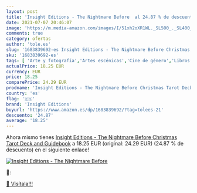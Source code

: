 ```yaml
---
layout: post
title: 'Insight Editions - The Nightmare Before  al 24.87 % de descuento'
date: 2021-07-07 20:46:07
image: 'https://m.media-amazon.com/images/I/51xh2oXR1WL._SL500_._SL400_.jpg'
comments: true
category: ofertas
author: 'tole.es'
slug: '1683839692-es Insight Editions - The Nightmare Before Christmas Tarot...'
sku: '1683839692-es'
tags: [ 'Arte y fotografía','Artes escénicas','Cine de género','Libros','Mente, cuerpo y espiritualidad','Películas','Películas de animación','Salud, familia y desarrollo personal','christmas','insight editions', ]
actualPrice: 18.25 EUR
currency: EUR
price: 18.25
comparePrice: 24.29 EUR
prodname: 'Insight Editions - The Nightmare Before Christmas Tarot Deck and Guidebook'
country: 'es'
flag: '🇪🇸'
brand: 'Insight Editions'
buyurl: 'https://www.amazon.es/dp/1683839692/?tag=tolees-21'
descuento: '24.87'
average: '18.25'
---
```


Ahora mismo tienes [Insight Editions - The Nightmare Before Christmas Tarot Deck and Guidebook](https://www.amazon.es/dp/1683839692/?tag=tolees-21) a 18.25 EUR (original: 24.29 EUR) (24.87 %  de descuento) en el siguiente enlace!

[![Insight Editions - The Nightmare Before ](https://m.media-amazon.com/images/I/51xh2oXR1WL._SL500_._SL400_.jpg)](https://www.amazon.es/dp/1683839692/?tag=tolees-21)

🔎:


[🛒 Visítala!!!](https://www.amazon.es/dp/1683839692/?tag=tolees-21)
